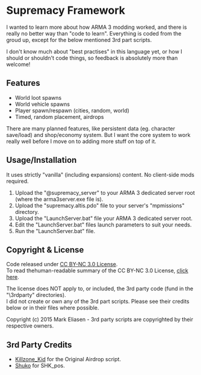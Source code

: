 Supremacy Framework
========
I wanted to learn more about how ARMA 3 modding worked, and there is really no better way than "code to learn". Everything is coded from the groud up, except for the below mentioned 3rd part scripts.

I don't know much about "best practises" in this language yet, or how I should or shouldn't code things, so feedback is absolutely more than welcome!

## Features
 * World loot spawns
 * World vehicle spawns
 * Player spawn/respawn (cities, random, world)
 * Timed, random placement, airdrops

There are many planned features, like persistent data (eg. character save/load) and shop/economy system. But I want the core system to work really well before I move on to adding more stuff on top of it.

## Usage/Installation
It uses strictly "vanilla" (including expansions) content. No client-side mods required.

1. Upload the "@supremacy_server" to your ARMA 3 dedicated server root (where the arma3server.exe file is).
2. Upload the "supremacy.altis.pdo" file to your server's "mpmissions" directory.
3. Upload the "LaunchServer.bat" file your ARMA 3 dedicated server root.
4. Edit the "LaunchServer.bat" files launch parameters to suit your needs.
5. Run the "LaunchServer.bat" file.

## Copyright & License
Code released under [CC BY-NC 3.0 License](https://creativecommons.org/licenses/by-nc/3.0/legalcode).  
To read thehuman-readable summary of the CC BY-NC 3.0 License, [click here](https://creativecommons.org/licenses/by-nc/3.0/).  

The license does NOT apply to, or included, the 3rd party code (fund in the "\3rdparty" directories).   
I did not create or own any of the 3rd part scripts. Please see their credits below or in their files where possible.

Copyright (c) 2015 Mark Eliasen - 3rd party scripts are copyrighted by their respective owners.

## 3rd Party Credits

 * [Killzone_Kid](http://killzonekid.com/arma-scripting-tutorials-epic-armour-drop/) for the Original Airdrop script.
 * [Shuko](http://forums.bistudio.com/showthread.php?t=89376) for SHK_pos.